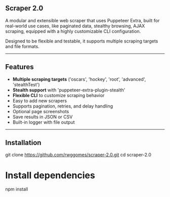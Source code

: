 ## Scraper 2.0 ##

A modular and extensible web scraper that uses Puppeteer Extra, built for real-world use cases, like paginated data, stealthy browsing, AJAX scraping, equipped with a highly customizable CLI configuration.

Designed to be flexible and testable, it supports multiple scraping targets and file formats.

---

## Features ## 

- **Multiple scraping targets** ('oscars', 'hockey', 'root', 'advanced', 'stealthTest')
- **Stealth support** with 'puppeteer-extra-plugin-stealth'
- **Flexible CLI** to customize scraping behavior
- Easy to add new scrapers
- Supports pagination, retries, and delay handling
- Optional page screenshots
- Save results in JSON or CSV
- Built-in logger with file output

---

## Installation ## 

git clone https://github.com/rwggomes/scraper-2.0.git
cd scraper-2.0

# Install dependencies
npm install
